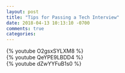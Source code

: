```yaml
---
layout: post
title: "Tips for Passing a Tech Interview"
date: 2018-04-13 10:13:10 -0700
comments: true
categories:
---
```



{% youtube O2gsxSYLXM8 %}
<br />
{% youtube QeYPE9LBDD4 %}
<br />
{% youtube dZwYYFuB1s0 %}

